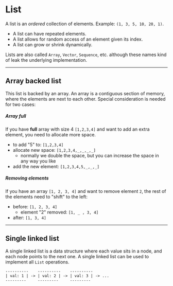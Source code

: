 # List


A list is an *ordered* collection of elements. Example: `(1, 3, 5, 10, 20, 1)`. 
- A list can have repeated elements.
- A list allows for random access of an element given its index.
- A list can grow or shrink dynamically.

Lists are also called `Array`, `Vector`, `Sequence`, etc. although these names kind of leak the underlying implementation.
 

----

## Array backed list

This list is backed by an array. An array is a contiguous section of memory, where the elements are next to each other.
Special consideration is needed for two cases:


##### Array full

If you have **full** array with size 4 `[1,2,3,4]` and want to add an extra element, you need to allocate more space.

* to add "5" to: `[1,2,3,4]`
* allocate new space: `[1,2,3,4,_,_,_,_]`
  * normally we double the space, but you can increase the space in any way you like
* add the new element: `[1,2,3,4,5,_,_,_]`


##### Removing elements

If you have an array `[1, 2, 3, 4]` and want to remove element `2`, the rest of the elements need to "shift" to the left:

* before: `[1, 2, 3, 4]`
  * element "2" removed: `[1, _ , 3, 4]`
* after:  `[1, 3, 4]`


----

## Single linked list

A single linked list is a data structure where each value sits in a node, and each node points to the next one.
A single linked list can be used to implement all `List` operations.


    ----------    ----------    ----------
    | val: 1 | -> | val: 2 | -> | val: 3 | -> ...  
    ---------     ---------     ---------

